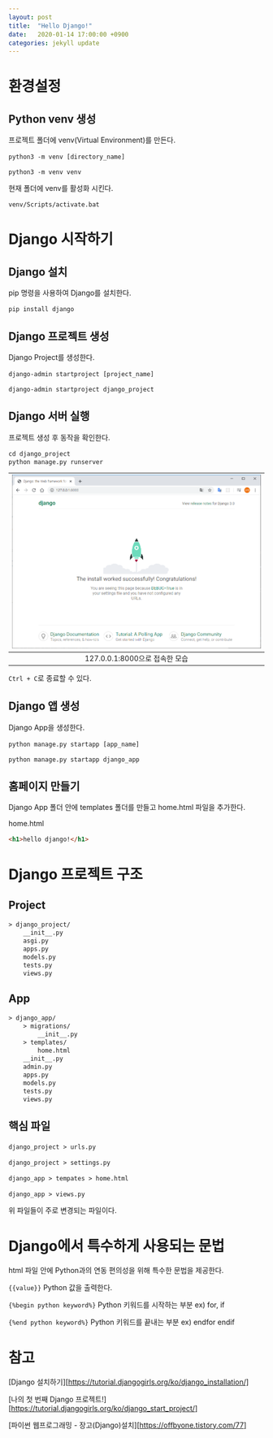 ```yaml
---
layout: post
title:  "Hello Django!"
date:   2020-01-14 17:00:00 +0900
categories: jekyll update
---
```

# 환경설정
## Python venv 생성
프로젝트 폴더에 venv(Virtual Environment)를 만든다.

`python3 -m venv [directory_name]`

```console
python3 -m venv venv
```

현재 폴더에 venv를 활성화 시킨다.

```console
venv/Scripts/activate.bat
```


# Django 시작하기
## Django 설치
pip 명령을 사용하여 Django를 설치한다.

```console
pip install django
```


## Django 프로젝트 생성
Django Project를 생성한다.

`django-admin startproject [project_name]`

```console
django-admin startproject django_project
```


## Django 서버 실행
프로젝트 생성 후 동작을 확인한다.

```console
cd django_project
python manage.py runserver
```

| ![image](hello_django_0.png) |
|:--:|
| 127.0.0.1:8000으로 접속한 모습 |

`Ctrl + C`로 종료할 수 있다.


## Django 앱 생성
Django App을 생성한다.

`python manage.py startapp [app_name]`

```console
python manage.py startapp django_app
```


## 홈페이지 만들기
Django App 폴더 안에 templates 폴더를 만들고 home.html 파일을 추가한다.

home.html
```html
<h1>hello django!</h1>
```


# Django 프로젝트 구조
## Project
```text
> django_project/
    __init__.py
    asgi.py
    apps.py
    models.py
    tests.py
    views.py
```


## App
```text
> django_app/
    > migrations/
        __init__.py
    > templates/
        home.html
    __init__.py
    admin.py
    apps.py
    models.py
    tests.py
    views.py
```


## 핵심 파일
`django_project > urls.py`

`django_project > settings.py`

`django_app > tempates > home.html`

`django_app > views.py`

위 파일들이 주로 변경되는 파일이다.


# Django에서 특수하게 사용되는 문법
html 파일 안에 Python과의 연동 편의성을 위해 특수한 문법을 제공한다.

`{{value}}`
Python 값을 출력한다.

`{%begin python keyword%}`
Python 키워드를 시작하는 부분
ex) for, if

`{%end python keyword%}`
Python 키워드를 끝내는 부분
ex) endfor endif


# 참고
[Django 설치하기][https://tutorial.djangogirls.org/ko/django_installation/]

[나의 첫 번째 Django 프로젝트!][https://tutorial.djangogirls.org/ko/django_start_project/]

[파이썬 웹프로그래밍 - 장고(Django)설치][https://offbyone.tistory.com/77]
